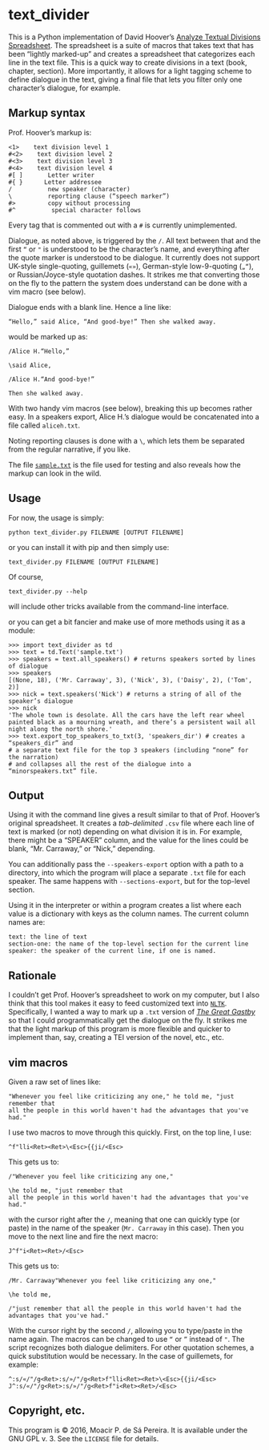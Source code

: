# text_divider

This is a Python implementation of David Hoover’s [Analyze Textual Divisions
Spreadsheet](https://wp.nyu.edu/exceltextanalysis/analyzetextualdivisions/).
The spreadsheet is a suite of macros that takes text that has been “lightly
marked-up” and creates a spreadsheet that categorizes each line in the text
file. This is a quick way to create divisions in a text (book, chapter,
section). More importantly, it allows for a light tagging scheme to define
dialogue in the text, giving a final file that lets you filter only one
character’s dialogue, for example.

## Markup syntax

Prof. Hoover’s markup is:

```
<1>    text division level 1
#<2>    text division level 2
#<3>    text division level 3
#<4>    text division level 4
#[ ]       Letter writer
#{ }      Letter addressee
/          new speaker (character)
\          reporting clause (“speech marker”)
#>         copy without processing
#^          special character follows
```

Every tag that is commented out with a `#` is currently unimplemented. 

Dialogue, as noted above, is triggered by the `/`. All text between that and
the first `“` or `"` is understood to be the character’s name, and everything
after the quote marker is understood to be dialogue. It currently does not
support UK-style single-quoting, guillemets (`«»`), German-style low-9-quoting
(`„“`), or Russian/Joyce-style quotation dashes. It strikes me that converting
those on the fly to the pattern the system does understand can be done with a
vim macro (see below).

Dialogue ends with a blank line. Hence a line like:

```
“Hello,” said Alice, “And good-bye!” Then she walked away.
```

would be marked up as:

```
/Alice H.“Hello,”

\said Alice,

/Alice H.“And good-bye!”

Then she walked away.
```

With two handy vim macros (see below), breaking this up becomes rather easy. In a speakers
export, Alice H.’s dialogue would be concatenated into a file called
`aliceh.txt`.

Noting reporting clauses is done with a `\`, which lets them be separated from
the regular narrative, if you like.

The file
[`sample.txt`](https://github.com/muziejus/text_divider/blob/master/sample.txt)
is the file used for testing and also reveals how the markup can look in the
wild.

## Usage

For now, the usage is simply:

`python text_divider.py FILENAME [OUTPUT FILENAME]`

or you can install it with pip and then simply use:

`text_divider.py FILENAME [OUTPUT FILENAME]`

Of course,

`text_divider.py --help`

will include other tricks available from the command-line interface.

or you can get a bit fancier and make use of more methods using it as a module:

```
>>> import text_divider as td
>>> text = td.Text('sample.txt')
>>> speakers = text.all_speakers() # returns speakers sorted by lines of dialogue
>>> speakers
[(None, 18), ('Mr. Carraway', 3), ('Nick', 3), ('Daisy', 2), ('Tom', 2)]
>>> nick = text.speakers('Nick') # returns a string of all of the speaker’s dialogue
>>> nick
'The whole town is desolate. All the cars have the left rear wheel painted black as a mourning wreath, and there’s a persistent wail all night along the north shore.'
>>> text.export_top_speakers_to_txt(3, 'speakers_dir') # creates a “speakers_dir” and
# a separate text file for the top 3 speakers (including “none” for the narration)
# and collapses all the rest of the dialogue into a “minorspeakers.txt” file.
```

## Output

Using it with the command line gives a result similar to that of Prof. Hoover’s
original spreadsheet. It creates a *tab-delimited* `.csv` file where each line of text is
marked (or not) depending on what division it is in. For example, there might
be a “SPEAKER” column, and the value for the lines could be blank, “Mr. Carraway,” or
“Nick,” depending.

You can additionally pass the `--speakers-export` option with a path to a
directory, into which the program will place a separate `.txt` file for each
speaker. The same happens with `--sections-export`, but for the top-level section.

Using it in the interpreter or within a program creates a list where each value
is a dictionary with keys as the column names. The current column names are:

```
text: the line of text
section-one: the name of the top-level section for the current line
speaker: the speaker of the current line, if one is named.
```

## Rationale

I couldn’t get Prof. Hoover’s spreadsheet to work on my computer, but I also
think that this tool makes it easy to feed customized text into
[`NLTK`](http://www.nltk.org). Specifically, I wanted a way to mark up a `.txt`
version of *[The Great Gastby](http://gutenberg.net.au/ebooks02/0200041.txt)*
so that I could programmatically get the dialogue on the fly. It strikes me
that the light markup of this program is more flexible and quicker to implement
than, say, creating a TEI version of the novel, etc., etc. 

## vim macros

Given a raw set of lines like:

```
"Whenever you feel like criticizing any one," he told me, "just remember that
all the people in this world haven't had the advantages that you've had."
```

I use two macros to move through this quickly. First, on the top line, I use:

```
^f"lli<Ret><Ret>\<Esc>{{ji/<Esc> 
```

This gets us to:

```
/"Whenever you feel like criticizing any one," 

\he told me, "just remember that
all the people in this world haven't had the advantages that you've had."
```

with the cursor right after the `/`, meaning that one can quickly type (or
paste) in the name of the speaker (`Mr. Carraway` in this case). Then you move
to the next line and fire the next macro:

```
J^f"i<Ret><Ret>/<Esc>
```

This gets us to:

```
/Mr. Carraway"Whenever you feel like criticizing any one," 

\he told me, 

/"just remember that all the people in this world haven't had the advantages that you've had."
```

With the cursor right by the second `/`, allowing you to type/paste in the name
again. The macros can be changed to use `“` or `”` instead of `"`. The script
recognizes both dialogue delimiters. For other quotation schemes, a quick
substitution would be necessary. In the case of guillemets, for example:

```
^:s/«/"/g<Ret>:s/»/"/g<Ret>f"lli<Ret><Ret>\<Esc>{{ji/<Esc> 
J^:s/«/"/g<Ret>:s/»/"/g<Ret>f"i<Ret><Ret>/<Esc>
```

## Copyright, etc.

This program is © 2016, Moacir P. de Sá Pereira. It is available under the GNU
GPL v. 3. See the `LICENSE` file for details.
